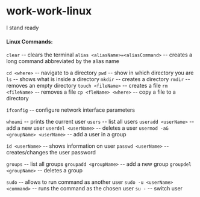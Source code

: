 work-work-linux
==============

I stand ready

#### Linux Commands:

`clear` -- clears the terminal
`alias <aliasName>=<aliasCommand>` -- creates a long command abbreviated by the alias name

`cd <where>` -- navigate to a directory 
`pwd` -- show in which directory you are
`ls` -- shows what is inside a directory
`mkdir` -- creates a directory
`rmdir` -- removes an empty directory
`touch <fileName>` -- creates a file
`rm <fileName>` -- removes a file
`cp <fleName> <where>` -- copy a file to a directory 

`ifconfig` -- configure network interface parameters 

`whoami` -- prints the current user
`users` -- list all users
`useradd <userName>` -- add a new user
`userdel <userName>` -- deletes a user
`usermod -aG <groupName> <userName>` -- add a user in a group

`id <userName>` -- shows information on user
`passwd <userName>` -- creates/changes the user password 

`groups` -- list all groups
`groupadd <groupName>` -- add a new group
`groupdel <groupName>` -- deletes a group

`sudo` -- allows to run command as another user
`sudo -u <userName> <command>` -- runs the command as the chosen user
`su -` -- switch user
